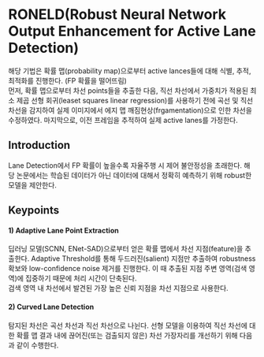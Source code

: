 # RONELD(Robust Neural Network Output Enhancement for Active Lane Detection)  
해당 기법은 확률 맵(probability map)으로부터 active lances들에 대해 식별, 추적, 최적화를 진행한다. (FP 확률을 떨어뜨림)  
먼저, 확률 맵으로부터 차선 points들을 추출한 다음, 직선 차선에서 가중치가 적용된 최소 제곱 선형 회귀(leaset squares linear regression)를 사용하기 전에 곡선 및 직선 차선을 감지하여
실제 이미지에서 에지 맵 깨짐현상(frgamentation)으로 인한 차선을 수정하였다. 마지막으로, 이전 프레임을 추적하여 실제 active lanes를 가정한다.  

## Introduction  
Lane Detection에서 FP 확률이 높을수록 자율주행 시 제어 불안정성을 초래한다. 해당 논문에서는 학습된 데이터가 아닌 데이터에 대해서 정확히 예측하기 위해 robust한 모델을 제안한다.  

## Keypoints  
#### 1) Adaptive Lane Point Extraction  
딥러닝 모델(SCNN, ENet-SAD)으로부터 얻은 확률 맵에서 차선 지점(feature)을 추출한다. Adaptive Threshold를 통해 두드러진(salient) 지점만 추출하여 robustness 확보와 
low-confidence noise 제거를 진행한다. 이 때 추출된 지점 주변 영역(검색 영역)에 집중하기 때문에 처리 시간이 단축된다.  
검색 영역 내 차선에서 발견된 가장 높은 신뢰 지점을 차선 지점으로 사용한다.
#### 2) Curved Lane Detection  
탐지된 차선은 곡선 차선과 직선 차선으로 나뉜다. 선형 모델을 이용하여 직선 차선에 대한 확률 맵 결과 내에 끊어진(또는 검출되지 않은) 차선 가장자리를 개선하기 위해 다음과 같이 수행한다.  
